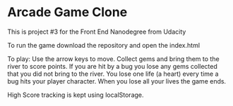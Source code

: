 Arcade Game Clone
===============================
This is project #3 for the Front End Nanodegree from Udacity

To run the game download the repository and open the index.html

To play:
Use the arrow keys to move.
Collect gems and bring them to the river to score points.
If you are hit by a bug you lose any gems collected that you did not bring to the river.
You lose one life (a heart) every time a bug hits your player character.
When you lose all your lives the game ends.

High Score tracking is kept using localStorage.
